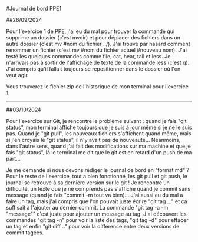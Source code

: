 #Journal de bord PPE1

##26/09/2024

Pour l'exercice 1 de PPE, j'ai eu du mal pour trouver la commande qui supprime un dossier (c'est mvdir) et pour déplacer des fichiers dans un autre dossier (c'est mv #nom du fichier ../).
J'ai trouvé par hasard comment renommer un fichier (c'est mv #nom du fichier actuel #nouveau nom).
J'ai testé les quelques commandes comme file, cat, hear, tail et less. Je n'arrivais pas à sortir de l'affichage de texte de la commande less (c'est q).
J'ai compris qu'il fallait toujours se repositionner dans le dossier où l'on veut agir.

Vous trouverez le fichier zip de l'historique de mon terminal pour l'exercice 1.

----

##03/10/2024

Pour l'exercice sur Git, je rencontre le problème suivant : quand je fais "git status", mon terminal affiche toujours que je suis à jour même si je ne le suis pas. Quand je "git pull", les nouveaux fichiers s'affichent quand même, mais si j'en croyais le "git status", il n'y avait pas de nouveauté...
Néanmoins, dans l'autre sens, quand j'ai fait des modifications sur ma machine et que je fais "git status", là le terminal me dit que le git est en retard d'un push de ma part...

Je me demande si nous devons rédiger le journal de bord en "format md" ?
Pour le reste de l'exercice, tout a bien fonctionné, les git pull et git push, le journal se retrouve à sa dernière version sur le git !
Je rencontre un difficulté, un texte que je ne comprends pas s'affiche quand je commit sans message (quand je fais "commit -m tout va bien)...
J'ai aussi eu du mal à faire un tag, mais j'ai compris que l'on pouvait juste écrire "git tag ..." et ça suffisait à l'ajouter au dernier commit. La commande "git tag -a <tagname> -m "message"" c'est juste pour ajouter un message au tag.
J'ai découvert les commandes "git tag -n" pour voir la liste des tags, "git tag -d" pour effacer un tag et enfin "git diff <tag1>..<tag2>" pour voir la différence entre deux versions de commit tagées.